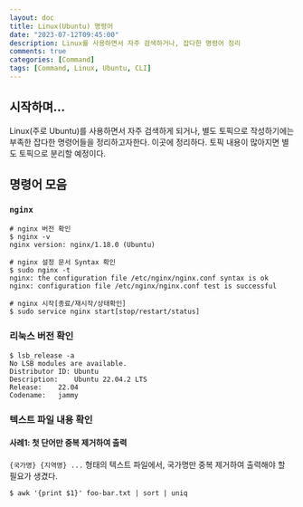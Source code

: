 ```yaml
---
layout: doc
title: Linux(Ubuntu) 명령어
date: "2023-07-12T09:45:00"
description: Linux를 사용하면서 자주 검색하거나, 잡다한 명령어 정리
comments: true
categories: [Command]
tags: [Command, Linux, Ubuntu, CLI]
---
```


## 시작하며...
Linux(주로 Ubuntu)를 사용하면서 자주 검색하게 되거나, 별도 토픽으로 작성하기에는 부족한 잡다한 명령어들을 정리하고자한다.
이곳에 정리하다. 토픽 내용이 많아지면 별도 토픽으로 분리할 예정이다.

## 명령어 모음

### `nginx`
```shell
# nginx 버전 확인
$ nginx -v
nginx version: nginx/1.18.0 (Ubuntu)

# nginx 설정 문서 Syntax 확인
$ sudo nginx -t
nginx: the configuration file /etc/nginx/nginx.conf syntax is ok
nginx: configuration file /etc/nginx/nginx.conf test is successful

# nginx 시작[종료/재시작/상태확인]
$ sudo service nginx start[stop/restart/status]
```

### 리눅스 버전 확인
```shell
$ lsb_release -a
No LSB modules are available.
Distributor ID:	Ubuntu
Description:	Ubuntu 22.04.2 LTS
Release:	22.04
Codename:	jammy
```

### 텍스트 파일 내용 확인
#### 사례1: 첫 단어만 중복 제거하여 출력
`{국가명} {지역명} ...` 형태의 텍스트 파일에서, 국가명만 중복 제거하여 출력해야 할 필요가 생겼다.
```shell
$ awk '{print $1}' foo-bar.txt | sort | uniq
```

